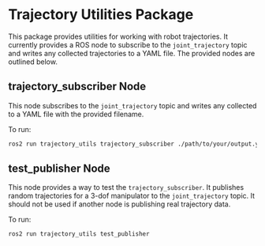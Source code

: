 # Trajectory Utilities Package

This package provides utilities for working with robot trajectories. It currently provides a ROS node to subscribe to the `joint_trajectory` topic and writes any collected trajectories to a YAML file. The provided nodes are outlined below.

## trajectory_subscriber Node

This node subscribes to the `joint_trajectory` topic and writes any collected to a YAML file with the provided filename.

To run:

```bash
ros2 run trajectory_utils trajectory_subscriber ./path/to/your/output.yaml
```

## test_publisher Node

This node provides a way to test the `trajectory_subscriber`. It publishes random trajectories for a 3-dof manipulator to the `joint_trajectory` topic. It should not be used if another node is publishing real trajectory data.

To run:

```bash
ros2 run trajectory_utils test_publisher
```